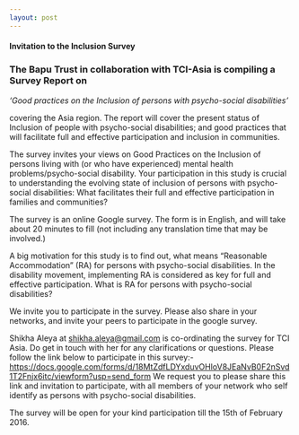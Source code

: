 ```yaml
---
layout: post
---
```

#### Invitation to the Inclusion Survey

### The Bapu Trust in collaboration with TCI-Asia is compiling a Survey Report on

*_‘Good practices on the Inclusion of persons with psycho-social disabilities’_*

 covering the Asia region. The report will cover the present status of Inclusion of people with psycho-social disabilities; and  good practices that will facilitate full and effective participation and inclusion in communities.

The survey invites your views on Good Practices on the Inclusion of persons living with (or who have experienced) mental health problems/psycho-social disability. Your participation in this study is crucial to understanding the evolving state of inclusion of persons with psycho-social disabilities: What facilitates their full and effective participation in families and communities?

The survey is an online Google survey. The form is in English, and will take about 20 minutes to fill (not including any translation time that may be involved.)

A big motivation for this study is to find out, what means “Reasonable Accommodation” (RA) for persons with psycho-social disabilities. In the disability movement, implementing RA is considered as key for full and effective participation. What is RA for persons with psycho-social disabilities?

We invite you to participate in the survey. Please also share in your networks, and invite your peers to participate in the google survey.

Shikha Aleya at shikha.aleya@gmail.com is co-ordinating the survey for TCI Asia. Do get in touch with her for any clarifications or questions.
Please follow the link below to participate in this survey:-
https://docs.google.com/forms/d/18MtZdfLDYxduvOHloV8JEaNvB0F2nSvd1T2Fnjx6itc/viewform?usp=send_form
We request you to please share this link and invitation to participate, with all members of your network who self identify as persons with psycho-social disabilities.

The survey will be open for your kind participation till the 15th of February 2016.

